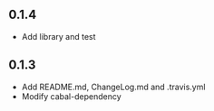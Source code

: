 ## 0.1.4

* Add library and test

## 0.1.3

* Add README.md, ChangeLog.md and .travis.yml
* Modify cabal-dependency

